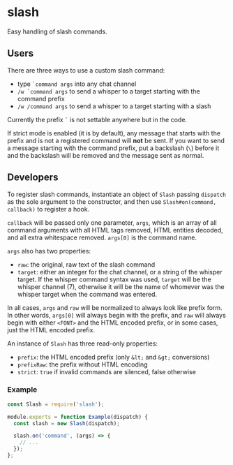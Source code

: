 # slash

Easy handling of slash commands.

## Users

There are three ways to use a custom slash command:

* type `` `command args `` into any chat channel
* `` /w `command args `` to send a whisper to a target starting with the command prefix
* `/w /command args` to send a whisper to a target starting with a slash

Currently the prefix `` ` `` is not settable anywhere but in the code.

If strict mode is enabled (it is by default), any message that starts with the prefix and is not a registered command will **not** be sent. If you want to send a message starting with the command prefix, put a backslash (`\`) before it and the backslash will be removed and the message sent as normal.

## Developers

To register slash commands, instantiate an object of `Slash` passing `dispatch` as the sole argument to the constructor, and then use `Slash#on(command, callback)` to register a hook.

`callback` will be passed only one parameter, `args`, which is an array of all command arguments with all HTML tags removed, HTML entities decoded, and all extra whitespace removed. `args[0]` is the command name.

`args` also has two properties:
* `raw`: the original, raw text of the slash command
* `target`: either an integer for the chat channel, or a string of the whisper target. If the whisper command syntax was used, `target` will be the whisper channel (7), otherwise it will be the name of whomever was the whisper target when the command was entered.

In all cases, `args` and `raw` will be normalized to always look like prefix form. In other words, `args[0]` will always begin with the prefix, and `raw` will always begin with either `<FONT>` and the HTML encoded prefix, or in some cases, just the HTML encoded prefix.

An instance of `Slash` has three read-only properties:
* `prefix`: the HTML encoded prefix (only `&lt;` and `&gt;` conversions)
* `prefixRaw`: the prefix without HTML encoding
* `strict`: `true` if invalid commands are silenced, false otherwise

### Example

```js
const Slash = require('slash');

module.exports = function Example(dispatch) {
  const slash = new Slash(dispatch);

  slash.on('command', (args) => {
    // ...
  });
};
```
